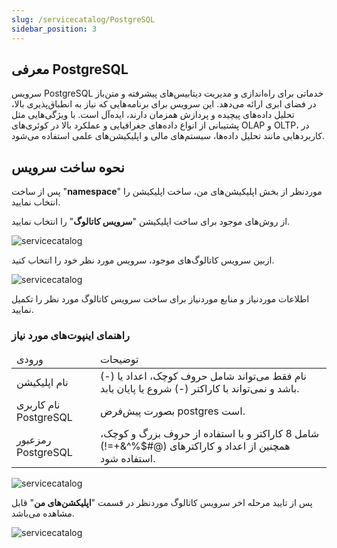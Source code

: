 ```yaml
---
slug: /servicecatalog/PostgreSQL
sidebar_position: 3
---
```



## معرفی PostgreSQL 

سرویس PostgreSQL خدماتی برای راه‌اندازی و مدیریت دیتابیس‌های پیشرفته و متن‌باز  در فضای ابری ارائه می‌دهد. این سرویس برای برنامه‌هایی که نیاز به انطباق‌پذیری بالا، تحلیل داده‌های پیچیده و پردازش همزمان دارند، ایده‌آل است. با ویژگی‌هایی مثل پشتیبانی از انواع داده‌های جغرافیایی و عملکرد بالا در کوئری‌های OLAP و OLTP، در کاربردهایی مانند تحلیل داده‌ها، سیستم‌های مالی و اپلیکیشن‌های علمی استفاده می‌شود.

## نحوه ساخت سرویس


پس از ساخت "**namespace**" موردنظر از بخش اپلیکیشن‌های من، ساخت اپلیکیشن را انتخاب نمایید.

از روش‌های موجود برای ساخت اپلیکیشن "**سرویس کاتالوگ**" را انتخاب نمایید.

![servicecatalog](/img/servicecatalog/servicecatalog00.png)

ازبین سرویس کاتالوگ‌های موجود، سرویس مورد نظر خود را انتخاب کنید.

![servicecatalog](/img/servicecatalog/servicecatalog0.png)

اطلاعات موردنیاز و منابع موردنیاز برای ساخت سرویس کاتالوگ مورد نظر را تکمیل نمایید.

### راهنمای اینپوت‌های مورد نیاز


<table>
    <thead>
        <tr>
            <td>ورودی</td>
            <td>توضیحات</td>
        </tr>
    </thead>
    <tbody>
        <tr>
            <td>نام اپلیکیشن</td>
            <td>نام فقط می‌تواند شامل حروف کوچک، اعداد یا (-) باشد و نمی‌تواند با کاراکتر (-) شروع یا پایان یابد.</td>
        </tr>
        <tr>
            <td>نام کاربری PostgreSQL</td>
            <td>بصورت پیش‌فرض postgres است.</td>
        </tr>
        <tr>
            <td>رمزعبور PostgreSQL</td>
            <td>شامل 8 کاراکتر و با استفاده از حروف بزرگ و کوچک، همچنین از اعداد و کاراکتر‌های (@#$%^&+=!) استفاده شود.</td>
        </tr>
    </tbody>
</table>




![servicecatalog](/img/servicecatalog/servicecatalog5.png)

 پس از تایید مرحله اخر سرویس کاتالوگ موردنظر در قسمت "**اپلیکشن‌های من**" قابل مشاهده می‌باشد.
 
 ![servicecatalog](/img/servicecatalog/servicecatalog6.png)
